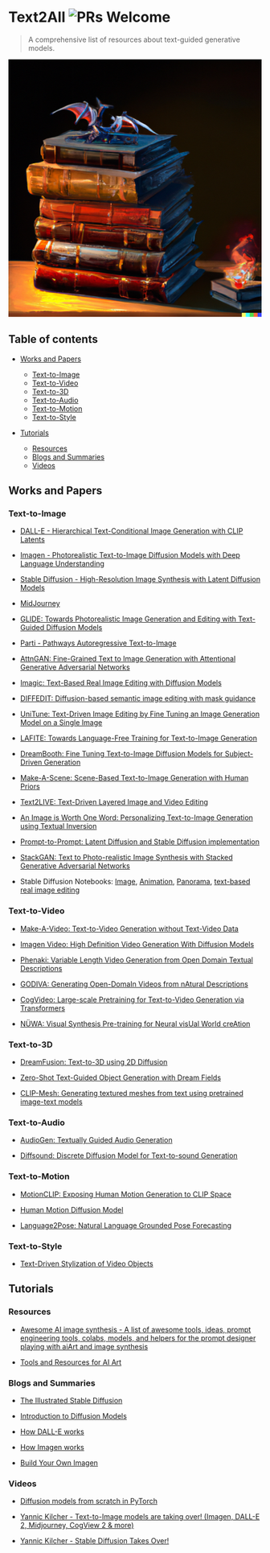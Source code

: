 # Text2All    ![PRs Welcome](https://img.shields.io/badge/PRs-welcome-brightgreen.svg?style=flat-square)
<!-- ![](https://img.shields.io/github/stars/AvrahamRaviv?affiliations=OWNER&color=YellowGreen&label=Stars&logo=StarsC&logoColor=StarsC&style=social) -->

> A comprehensive list of resources about text-guided generative models.
<p align="center">
<img src="https://github.com/AvrahamRaviv/Text2All/blob/main/TextToAll.png" width="512" height="512">
</p>

## Table of contents
- [Works and Papers](#works-and-papers)
  - [Text-to-Image](#text-to-image)
  - [Text-to-Video](#text-to-video)
  - [Text-to-3D](#text-to-3d)
  - [Text-to-Audio](#text-to-audio)
  - [Text-to-Motion](#text-to-motion)
  - [Text-to-Style](#text-to-style)

- [Tutorials](#tutorials)
  - [Resources](#resources)
  - [Blogs and Summaries](#blogs-and-summaries)
  - [Videos](#videos)

## Works and Papers

### Text-to-Image
- [DALL-E - Hierarchical Text-Conditional Image Generation with CLIP Latents](https://openai.com/dall-e-2/)

- [Imagen - Photorealistic Text-to-Image Diffusion Models with Deep Language Understanding](https://imagen.research.google/)

- [Stable Diffusion - High-Resolution Image Synthesis with Latent Diffusion Models](https://github.com/CompVis/stable-diffusion)

- [MidJourney](https://www.midjourney.com/home/)

- [GLIDE: Towards Photorealistic Image Generation and Editing with Text-Guided Diffusion Models](https://github.com/openai/glide-text2im)

- [Parti - Pathways Autoregressive Text-to-Image](https://parti.research.google/)

- [AttnGAN: Fine-Grained Text to Image Generation with Attentional Generative Adversarial Networks](https://github.com/taoxugit/AttnGAN)

- [Imagic: Text-Based Real Image Editing with Diffusion Models](https://arxiv.org/pdf/2210.09276.pdf)

- [DIFFEDIT: Diffusion-based semantic image editing with mask guidance](https://arxiv.org/pdf/2210.11427.pdf?fbclid=IwAR1WanJ75VTG2NFYhZAevLyogvcbmeC4dj8Cifx4dd94SdyQGd92h8gU0Ec)

- [UniTune: Text-Driven Image Editing by Fine Tuning an Image Generation Model on a Single Image](https://arxiv.org/abs/2210.09477)

- [LAFITE: Towards Language-Free Training for Text-to-Image Generation](https://github.com/drboog/Lafite)

- [DreamBooth: Fine Tuning Text-to-Image Diffusion Models for Subject-Driven Generation](https://dreambooth.github.io/)

- [Make-A-Scene: Scene-Based Text-to-Image Generation with Human Priors](https://arxiv.org/abs/2203.13131)

- [Text2LIVE: Text-Driven Layered Image and Video Editing](https://text2live.github.io/?utm_source=catalyzex.com)

- [An Image is Worth One Word: Personalizing Text-to-Image Generation using Textual Inversion](https://textual-inversion.github.io/)

- [Prompt-to-Prompt: Latent Diffusion and Stable Diffusion implementation](https://prompt-to-prompt.github.io/)

- [StackGAN: Text to Photo-realistic Image Synthesis with Stacked Generative Adversarial Networks](https://github.com/hanzhanggit/StackGAN)

- Stable Diffusion Notebooks: [Image](https://colab.research.google.com/github/deforum/stable-diffusion/blob/main/Deforum_Stable_Diffusion.ipynb?fbclid=IwAR23pz-LB_UcXOE1vBGIf6niGL86CHlISFhr4kfqYA-qUJR_m0EVfWOpg5Y), [Animation](https://colab.research.google.com/gist/costiash/d9421a1d4c0c66f8fb1d0f107b0c0bcb/stable-diffusion-animation-demo.ipynb?fbclid=IwAR23gmrl-TRW37PRxWTYlrixdy8DA3woxEpmaE62OzsZ48-dx7raraD7UAY), [Panorama](https://colab.research.google.com/drive/1RXRrkKUnpNiPCxTJg0Imq7sIM8ltYFz2?usp=sharing), [text-based real image editing](https://github.com/justinpinkney/stable-diffusion/blob/main/notebooks/imagic.ipynb)

### Text-to-Video
- [Make-A-Video: Text-to-Video Generation without Text-Video Data](https://makeavideo.studio/)

- [Imagen Video: High Definition Video Generation With Diffusion Models](https://imagen.research.google/video/)

- [Phenaki: Variable Length Video Generation from Open Domain Textual Descriptions](https://phenaki.video/?fbclid=IwAR2PPsn9kT7WGbOaTrr-Fi7UBVBWd8-BZzX3bLFT9B_WISO9LBGq8mBIl6M)

- [GODIVA: Generating Open-DomaIn Videos from nAtural Descriptions](https://arxiv.org/pdf/2104.14806v1.pdf)

- [CogVideo: Large-scale Pretraining for Text-to-Video Generation via Transformers](https://github.com/THUDM/CogVideo)

- [NÜWA: Visual Synthesis Pre-training for Neural visUal World creAtion](https://github.com/microsoft/NUWA)

### Text-to-3D
- [DreamFusion: Text-to-3D using 2D Diffusion](https://dreamfusionpaper.github.io/)

- [Zero-Shot Text-Guided Object Generation with Dream Fields](https://ajayj.com/dreamfields)

- [CLIP-Mesh: Generating textured meshes from text using pretrained image-text models](https://www.nasir.lol/clipmesh)

### Text-to-Audio
- [AudioGen: Textually Guided Audio Generation](https://felixkreuk.github.io/text2audio_arxiv_samples/)

- [Diffsound: Discrete Diffusion Model for Text-to-sound Generation](http://dongchaoyang.top/text-to-sound-synthesis-demo/)

### Text-to-Motion
- [MotionCLIP: Exposing Human Motion Generation to CLIP Space](https://guytevet.github.io/motionclip-page/)

- [Human Motion Diffusion Model](https://guytevet.github.io/mdm-page/)

- [Language2Pose: Natural Language Grounded Pose Forecasting](https://arxiv.org/abs/1907.01108)

### Text-to-Style
- [Text-Driven Stylization of Video Objects](https://sloeschcke.github.io/Text-Driven-Stylization-of-Video-Objects/)

## Tutorials

### Resources

- [Awesome AI image synthesis - A list of awesome tools, ideas, prompt engineering tools, colabs, models, and helpers for the prompt designer playing with aiArt and image synthesis](https://github.com/altryne/awesome-ai-art-image-synthesis)

- [Tools and Resources for AI Art](https://pharmapsychotic.com/tools.html)

### Blogs and Summaries

- [The Illustrated Stable Diffusion](https://jalammar.github.io/illustrated-stable-diffusion/)

- [Introduction to Diffusion Models](https://www.assemblyai.com/blog/diffusion-models-for-machine-learning-introduction/)

- [How DALL-E works](https://www.assemblyai.com/blog/how-dall-e-2-actually-works/)

- [How Imagen works](https://www.assemblyai.com/blog/how-imagen-actually-works/)

- [Build Your Own Imagen](https://www.assemblyai.com/blog/minimagen-build-your-own-imagen-text-to-image-model/)

### Videos

- [Diffusion models from scratch in PyTorch](https://www.youtube.com/watch?v=a4Yfz2FxXiY&ab_channel=DeepFindr)

- [Yannic Kilcher - Text-to-Image models are taking over! (Imagen, DALL-E 2, Midjourney, CogView 2 & more)](https://www.youtube.com/watch?v=af6WPqvzjjk&ab_channel=YannicKilcher)

- [Yannic Kilcher - Stable Diffusion Takes Over!](https://www.youtube.com/watch?v=xbxe-x6wvRw&ab_channel=YannicKilcher)

